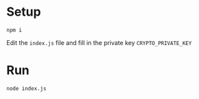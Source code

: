 # Setup

`npm i`

Edit the `index.js` file and fill in the private key `CRYPTO_PRIVATE_KEY`

# Run
`node index.js`
